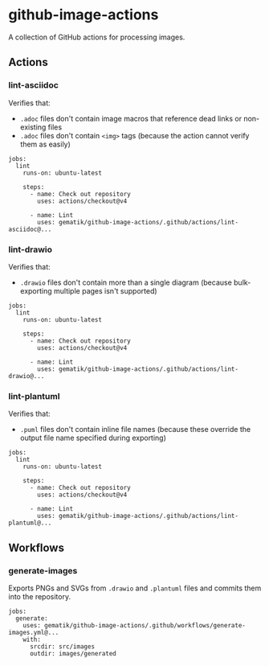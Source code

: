 github-image-actions
====================

A collection of GitHub actions for processing images.

## Actions

### lint-asciidoc

Verifies that:

- `.adoc` files don't contain image macros that reference dead links or non-existing files
- `.adoc` files don't contain `<img>` tags (because the action cannot verify them as easily)

```
jobs:
  lint
    runs-on: ubuntu-latest

    steps:
      - name: Check out repository
        uses: actions/checkout@v4

      - name: Lint
        uses: gematik/github-image-actions/.github/actions/lint-asciidoc@...
```

### lint-drawio

Verifies that:

- `.drawio` files don't contain more than a single diagram (because bulk-exporting multiple pages isn't supported)

```
jobs:
  lint
    runs-on: ubuntu-latest

    steps:
      - name: Check out repository
        uses: actions/checkout@v4

      - name: Lint
        uses: gematik/github-image-actions/.github/actions/lint-drawio@...
```

### lint-plantuml

Verifies that:

- `.puml` files don't contain inline file names (because these override the output file name specified during exporting)

```
jobs:
  lint
    runs-on: ubuntu-latest

    steps:
      - name: Check out repository
        uses: actions/checkout@v4

      - name: Lint
        uses: gematik/github-image-actions/.github/actions/lint-plantuml@...
```

## Workflows

### generate-images

Exports PNGs and SVGs from `.drawio` and `.plantuml` files and commits them into the repository.

```
jobs:
  generate:
    uses: gematik/github-image-actions/.github/workflows/generate-images.yml@...
    with:
      srcdir: src/images
      outdir: images/generated
```
